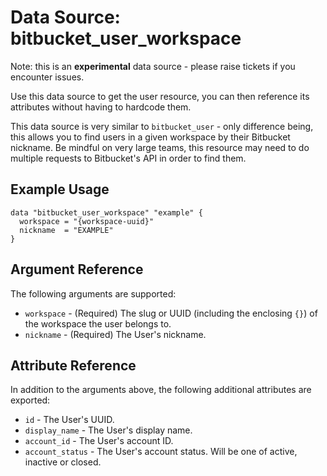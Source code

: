 # Data Source: bitbucket_user_workspace

Note: this is an **experimental** data source - please raise tickets if you encounter issues.


Use this data source to get the user resource, you can then reference its attributes without having to hardcode them.

This data source is very similar to `bitbucket_user` - only difference being, this allows you to find users in a given
workspace by their Bitbucket nickname. Be mindful on very large teams, this resource may need to do multiple requests
to Bitbucket's API in order to find them.

## Example Usage
```hcl
data "bitbucket_user_workspace" "example" {
  workspace = "{workspace-uuid}"
  nickname  = "EXAMPLE"
}
```

## Argument Reference
The following arguments are supported:
* `workspace` - (Required) The slug or UUID (including the enclosing `{}`) of the workspace the user belongs to.
* `nickname` - (Required) The User's nickname.

## Attribute Reference
In addition to the arguments above, the following additional attributes are exported:
* `id` - The User's UUID.
* `display_name` - The User's display name.
* `account_id` - The User's account ID.
* `account_status` - The User's account status. Will be one of active, inactive or closed.
